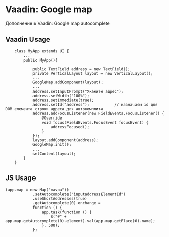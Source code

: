 Vaadin: Google map
===============

Дополнение к Vaadin: Google map autocomplete

## Vaadin Usage
        
        class MyApp extends UI {
            ...
            public MyApp(){
            
                public TextField address = new TextField();
                private VerticalLayout layout = new VerticalLayout();
                ...
                GoogleMap.addComponent(layout);
                ...
                address.setInputPrompt("Укажите адрес");
                address.setWidth("100%");
                address.setImmediate(true);
                address.setId("address");           // назначаем id для DOM елемента строки адреса для автокомплита
                address.addFocusListener(new FieldEvents.FocusListener() {
                    @Override
                    void focus(FieldEvents.FocusEvent focusEvent) {
                        addressFocused();
                    }
                });
                layout.addComponent(address);
                GoogleMap.init();
                ...
                setContent(layout);
            }
        }
        

## JS Usage

    (app.map = new Map("mavpa"))
                .setAutocomplete("inputaddressElementId")
                .useShortAddresses(true)
                .getAutocomplete(0).onchange =
                function () {
                    app.task(function () {
                        $("#" + app.map.getAutocomplete(0).element).val(app.map.getPlace(0).name);
                    }, 500);
                };
